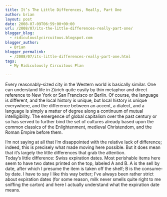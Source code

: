 ```yaml
---
title: It’s The Little Differences, Really, Part One
author: brian
layout: post
date: 2008-07-09T06:59:00+00:00
url: /2008/07/its-the-little-differences-really-part-one/
blogger_blog:
  - ridiculouslycircuitous.blogspot.com
blogger_author:
  - Brian
blogger_permalink:
  - /2008/07/its-little-differences-really-part-one.html
tags:
  - My Ridiculously Circuitous Plan

---
```

Every reasonably-sized city in the Western world is basically similar. One can understand life in Zürich quite easily by thin metaphor and direct reference to New York or San Francisco or Berlin. Of course, the language is different, and the local history is unique, but local history is unique everywhere, and the difference between an accent, a dialect, and a language is simply a matter of degree along a continuum of mutual intelligibility. The emergence of global capitalism over the past century or so has served to further bind the set of cultures already based upon the common classics of the Enlightenment, medieval Christendom, and the Roman Empire before them.

<div>
</div>

<div>
  I&#8217;m not saying at all that I&#8217;m disappointed with the relative lack of difference; indeed, this is precisely what made moving here possible. But it does mean that it&#8217;s largely the <span>little</span> differences that grab the attention.
</div>

<div>
</div>

<div>
  Today&#8217;s little difference: Swiss expiration dates. Most perishable items here seem to have two dates printed on the top, labeled A and B. A is the sell by date, after which I presume the item is taken off the shelf; B is the consume-by date. I have to say I like this way better; I&#8217;ve always been rather strict about expiration dates (for some reason, milk never smells quite right to me sniffing the carton) and here I actually understand what the expiration date means.
</div>
